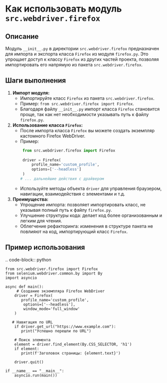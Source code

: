 Как использовать модуль `src.webdriver.firefox`
=========================================================================================

Описание
-------------------------
Модуль `__init__.py` в директории `src.webdriver.firefox` предназначен для импорта и экспорта класса `Firefox` из модуля `firefox.py`. Это упрощает доступ к классу `Firefox` из других частей проекта, позволяя импортировать его напрямую из пакета `src.webdriver.firefox`.

Шаги выполнения
-------------------------
1. **Импорт модуля:**
   - Импортируйте класс `Firefox` из пакета `src.webdriver.firefox`.
   -  Пример: `from src.webdriver.firefox import Firefox`.
   -  Благодаря файлу `__init__.py` импорт класса `Firefox` становится проще, так как нет необходимости указывать путь к файлу `firefox.py`.
2. **Использование класса `Firefox`:**
   -  После импорта класса `Firefox` вы можете создать экземпляр кастомного Firefox WebDriver.
   -  Пример:
       ```python
        from src.webdriver.firefox import Firefox
        
        driver = Firefox(
            profile_name='custom_profile',
            options=['--headless']
        )
       # ... дальнейшие действия с драйвером
       ```
   -   Используйте методы объекта `driver` для управления браузером, навигации, взаимодействия с элементами и т.д.
3.  **Преимущества:**
    - Упрощение импорта: позволяет импортировать класс, не указывая полный путь к файлу `firefox.py`.
    -  Улучшение структуры кода: делает код более организованным и легким для чтения.
    -  Облегчение рефакторинга: изменения в структуре пакета не повлияют на код, импортирующий класс `Firefox`.

Пример использования
-------------------------
.. code-block:: python

    from src.webdriver.firefox import Firefox
    from selenium.webdriver.common.by import By
    import asyncio
    
    async def main():
         # Создание экземпляра Firefox WebDriver
        driver = Firefox(
           profile_name='custom_profile',
            options=['--headless'],
            window_mode='full_window'
        )
    
       # Навигация по URL
        if driver.get_url("https://www.example.com"):
           print("Успешно перешли по URL")
        
        # Поиск элемента
        element = driver.find_element(By.CSS_SELECTOR, 'h1')
        if element:
           print(f'Заголовок страницы: {element.text}')

        driver.quit()

    if __name__ == "__main__":
        asyncio.run(main())